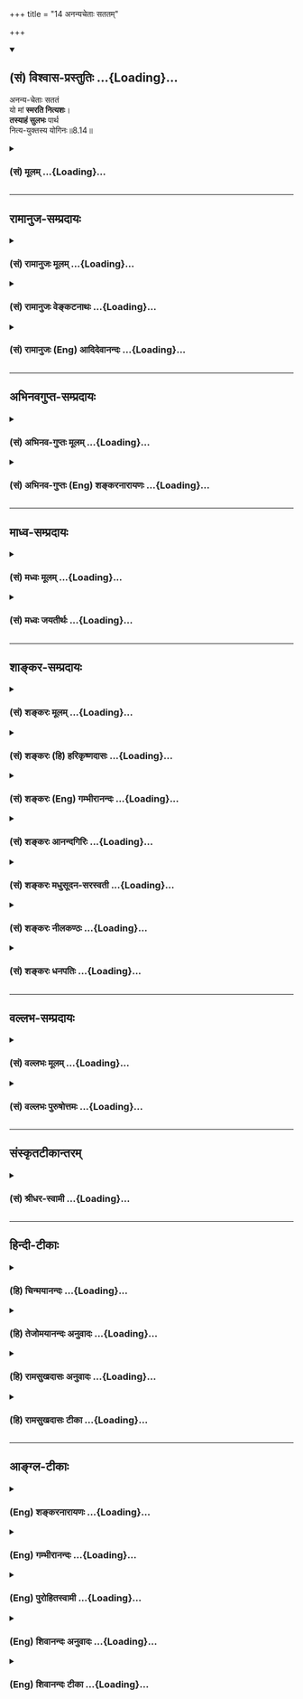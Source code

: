 +++
title = "14 अनन्यचेताः सततम्"

+++
<div class="js_include" newlevelforh1="2" title="(सं) विश्वास-प्रस्तुतिः" unfilled url="/mahAbhAratam/vyAsaH/shlokashaH/06-bhIShma-parva/03-bhagavad-gItA-parva/saMskRtam/vishvAsa-prastutiH/08_axara-para-brahma-yo/14_ananyachetAH_sata.md">
<details open><summary><h2>(सं) विश्वास-प्रस्तुतिः ...{Loading}...</h2></summary>

अनन्य-चेताः सततं  
यो मां **स्मरति नित्यशः**।  
**तस्याहं सुलभः** पार्थ  
नित्य-युक्तस्य योगिनः॥8.14॥
</details>
</div>
<div class="js_include collapsed" newlevelforh1="3" title="(सं) मूलम्" unfilled url="/mahAbhAratam/vyAsaH/shlokashaH/06-bhIShma-parva/03-bhagavad-gItA-parva/saMskRtam/mUlam/08_axara-para-brahma-yo/14_ananyachetAH_sata.md">
<details><summary><h3>(सं) मूलम् ...{Loading}...</h3></summary>

अनन्यचेताः सततं यो मां स्मरति नित्यशः।  
तस्याहं सुलभः पार्थ नित्ययुक्तस्य योगिनः।।8.14।।
</details>
</div>


_________________
## रामानुज-सम्प्रदायः
<div class="js_include collapsed" newlevelforh1="3" title="(सं) रामानुजः मूलम्" unfilled url="/mahAbhAratam/vyAsaH/shlokashaH/06-bhIShma-parva/03-bhagavad-gItA-parva/saMskRtam/rAmAnujaH/mUlam/08_axara-para-brahma-yo/14_ananyachetAH_sata.md">
<details><summary><h3>(सं) रामानुजः मूलम् ...{Loading}...</h3></summary>

।।8.14।।**नित्यशो माम्** उद्योगप्रभृति **सततं** सर्वकालम् **अनन्यचेताः
यः स्मरति** अत्यर्थं मत्प्रियत्वेन मत्स्मृत्या विना आत्मधारणम् अलभमानो
निरतिशयप्रियां स्मृतिं यः करोति **तस्य नित्ययुक्तस्य** नित्ययोगं
काङ्क्षमाणस्य योगिनः **अहं सुलभः** अहम् एव प्राप्यः न मद्भाव
ऐश्वर्यादिकः।  
  
सुप्रापश्च तद्वियोगम् असहमानः अहम् एव तं वृणे
मत्प्राप्त्यनुगुणोपासनविपाकं तद्विरोधिनिरसनम् अत्यर्थं मत्प्रियत्वादिकं
च अहम् एव ददामि इत्यर्थः। यमेवैष वृणुते तेन लभ्यः (मु॰ 3।2।3) इति हि
श्रूयते वक्ष्यते च। तेषां सततयुक्तानां भजतां प्रीतिपूर्वकम्। ददामि
बुद्धियोगं तं येन मामुपयान्ति ते।। तेषामेवानुकम्पार्थमहमज्ञानजं तमः।
नाशयाम्यात्मभावस्थो ज्ञानदीपेन भास्वता।। (गीता 10।1011) इति। अतः परम्
अध्यायशेषेण ज्ञानिनः कैवल्यार्थिनश्च अपुनरावृत्तिम् ऐश्वर्यार्थिनः
पुनरावृत्तिं च आह --

</details>
</div>
<div class="js_include collapsed" newlevelforh1="3" title="(सं) रामानुजः वेङ्कटनाथः" unfilled url="/mahAbhAratam/vyAsaH/shlokashaH/06-bhIShma-parva/03-bhagavad-gItA-parva/saMskRtam/rAmAnujaH/venkaTanAthaH/08_axara-para-brahma-yo/14_ananyachetAH_sata.md">
<details><summary><h3>(सं) रामानुजः वेङ्कटनाथः ...{Loading}...</h3></summary>

  
  
।।8.14।। सङ्गत्यर्थमनुवदति -- एवमिति।
अध्यायारम्भगतप्रश्नोत्तरयोस्तत्प्रसञ्जके पूर्वाध्यायान्ते चायं क्रमो न
विवक्षितः अधियज्ञान्तिमप्रत्यययोः साधारण्येन प्रतिपादने तात्पर्यात्। इह
तु प्रतिनियतार्थोपदेशरूपत्वादुत्तरोत्तरं
उत्कृष्टताप्रदर्शनायैश्वर्याक्षरयाथात्म्यं भगवच्चरणार्थिनः
क्रमेणोक्तमिति भावः। अत्र चएवम् इति निर्देशात्स्वप्राष्यानुगुणं इति
निर्देशाच्च प्रकरणस्याधिकारित्रयविषयत्वव्यवस्थापकहेतवः प्रदर्शिताः।
तथाहि -- एवमत्र कश्चिच्छङ्क्येत -- ननुते ब्रह्म तद्विदुः \[7।29\]किं
तद्ब्रह्म \[8।1\]अक्षरं ब्रह्म परमम् \[8।3\] इति ब्रह्मशब्दस्य
साक्षाद्ब्रह्मविषयत्वे को बाधः तस्यैव च सर्वात्मत्वादध्यात्मशब्देनापि
तद्गतं सर्वं ग्रहीतुमुचितम्भूतभावोद्भवकरो विसर्गः \[8।3\] इत्यपि
जगत्सृष्टिग्रहणं युक्तं देवतोद्देशेन द्रव्यत्यागो वा स चात्र
निवृत्तिलक्षणो यज्ञःअधिभूतं क्षरो भावः \[8।4\] इति च अधिभवतीति
व्युत्पत्तेः प्राणिजातम्। पुरुषश्च अधिदैवतमिति परब्रह्मावस्थाविशेषः
समष्टिपुरुषादिर्वा अधियज्ञः सर्वयज्ञाभिमानिनी विष्ण्वाख्या देवतायज्ञो वै
विष्णुः \[श.ब्रा.1।3।1\] इति श्रुतेःअन्तकाले च \[8।5\] इत्यादि
श्लोकत्रयमपि मुमुक्षोरेवान्तिमप्रत्ययमधिकृत्योक्तम्
प्रश्नप्रतिवचनश्लोकानां पूर्वाध्याये
प्रस्तुताधिकारित्रयज्ञातव्योपादेयपरत्वेऽप्युपरितनाःश्लोकाः प्रधानतया
सुदुर्लभत्वेन निर्दिष्टज्ञानिपरा युक्ताः अन्यथामामेव स्मरन्
\[8।5\]मामेवैष्यसि \[8।7\] इत्यादेर्बाधात् अत एवप्रयाणकाले च कथम्
\[8।2\]अन्तकाले च माम् \[8।5\] इति श्लोकयोरधिकारित्रयपरत्वेऽपि
तद्विवरणेऽत्र तदैकार्थ्यं ग्राह्यमित्यपि निरस्तम्। तत्रापि
चाधिकारित्रयपरत्वं न प्रतीयते नचैश्वर्यार्थिनः
परमपुरुषविषयान्तिमप्रत्ययसापेक्षतायां प्रमाणं पश्यामः एवमुत्तरेष्वपि
श्लोकेष्वेक एवाधिकारी तद्वेद्यं चैकमेव पुनः पुनरनूद्य विशेषतो
विशदीक्रियते नच पुनरुक्तिदोषः अभ्यासस्य
ज्ञानिप्राधान्यलिङ्गत्वात्संसिद्धिं परमां गताः \[8।15\]स याति परमां गतिं
\[8।13\]तमाहुः परमां गतिम् \[8।21\] इत्यमीषामैकार्थ्यं च प्रतीतं
त्वपरित्याज्यम् न च परमगन्तव्यातिरिक्ता परमसंसिद्धिः। तमाहुः परमां गतिम्
\[8।21\] इति परोक्षनिर्देशश्चपुरुषः स परः पार्थ \[8।22\]
इतिवत्स्यात्परमं पुरुषं दिव्यं \[8।8\]स तं परं पुरुषमुपैति दिव्यं
\[8।10\]पुरुषः स परः पार्थ भक्त्या लभ्यस्त्वनन्यया \[8।22\] इत्यमीषां
भिन्नार्थत्वकल्पनं चायुक्तम् परैरपि च सर्वैः प्रायश एवमैककण्ठ्येन
व्याख्यातम् -- इति। अत्रैवं परिहारक्रमः -- अधियज्ञोऽहमेव इतिवत्अहमेव
ब्रह्म इत्यनुक्तेरध्यात्मादिवदत्र ब्रह्मशब्दार्थस्याप्यर्थान्तरत्वं
तावत्प्रतीतम् नच ब्रह्मशब्दादक्षरशब्दस्य परमात्मनि रूढ्यतिशयः येन
ततस्तद्व्याख्यानं स्यात्। एवं सततयुक्ता ये भक्तास्त्वां पर्युपासते। ये
चाप्यक्षरमव्यक्तम् \[12।1\] इत्यादिषु च
परमात्मनोऽन्यदेवोपास्यत्वमक्षरशब्देन प्रतीयतेद्वे रूपे ब्रह्मणस्तस्य
मूर्तं चामूर्तमेव च। क्षराक्षरस्वरूपे ते सर्वभूतेषु च स्थिते।। अक्षरं
तत्परं ब्रह्म क्षरं सर्वमिदं जगत् \[वि.पु.1।22।5556\] इत्यादिषु
चाक्षरपरब्रह्मशब्दौ परिशुद्धात्मविषयौ शारीरकभाष्ये समर्थितौ अतोऽत्रकिं
तद्ब्रह्म \[8।1\] इत्युक्तेऽहमेव
ब्रह्मेत्यव्याख्यानात्स्वेतरविषयब्रह्मशब्दः
परमशब्दविशेषिताक्षरशब्दानुगुण्याच्च
प्रकृतेरीश्वराच्चान्यस्मिन्परिशुद्धात्मन्युपचाराद्वर्तते
पश्चाच्चायमेवअव्यक्तोऽक्षर इत्युक्तः \[8।21\] इति वक्ष्यते न चासौ श्लोकः
परमात्मपर इति शङ्कनीयम्ये चाप्यक्षरमव्यक्तं \[12।1\]ये
त्वक्षरमनिर्देश्यं \[12।3\]क्षरश्चाक्षर एव च \[15।16\]
इत्यादिष्विवात्रापि अक्षरशब्दस्य भगवद्व्यतिरिक्तविषयत्वप्रतीतेः
संसिद्धिशब्दश्च परमगतिशब्दनिर्दिष्टप्राप्यविलक्षणां समीचीनां सिद्धिं
स्वरसत उपसर्गशक्त्या व्यनक्ति अतएव स्वभावादिशब्दा
अधिकारित्रयज्ञातव्योपादेयवस्तुविशेषपरा उक्ताः। एवं स्ववाक्य पर्यालोचनया
पूर्वाध्यायप्रकृतपरामर्शेन च प्रश्नप्रतिवचनवाक्यानामधिकारित्रयविषयत्वे
सिद्धे तदनन्तराणामपि ग्रन्थानां यथासम्भवं सर्वविषयत्वं युक्तम्।
प्रक्रान्ते चाधिकारित्रये यद्वृत्तत्रयेणानूद्यमाने
कैवल्यभगवत्प्राप्तिकामयोरनन्तरं स्पष्टमभिधानात्अभ्यास\[8।8\] इत्यादिकं
परिशेषादैश्वर्यार्थिविषयम् यच्चैश्वर्यार्थिनां
परमपुरुषविषयान्तिमप्रत्ययसापेक्षतायां प्रमाणं नास्तीति तदपि न
श्रीमद्भागवते पुराणे ध्रुवचरिते तद्दृष्टेः -- भक्तिं हरौ भगवति प्रवहन्
इत्यादिना। अतो यथोक्त एवार्थः। यद्यपि ब्रह्मपुरुषपरगत्यादिशब्दैरिह
सर्वत्र परमात्मभजनतत्प्राप्त्यादिरेव प्रतीयते तथापि
तावतैवाधिकारिविषयत्वं वक्तुं न युज्यते पूर्वत्र प्रयाणकाले भ्रूमध्ये
प्राणावेशस्य तत्रैव परमात्मध्यानस्य च विहितत्वात् अनन्तरं च हृदि
ध्यानस्य मूर्ध्नि प्राणावेशस्य च तत्काल एव विधानात् तदिदं द्वयं
परस्परविरुद्धं किं कालभेदाद्व्यवस्थाप्येताधिकारिभेदाद्वा तत्र न
तावत्कालभेदः श्रुतः प्रत्युत कालैक्यमेव श्रूयते अतः
परिशेषात्सिद्धोऽधिकारिभेदः। किञ्च शतं चैका च \[छां.उ.8।6।6\]
इत्यादिभिर्मूर्धन्यनाड्या निष्क्रमणं मोक्षहेतुः अन्याभिर्निष्क्रमणं
फलान्तरहेतुरित्यवगते प्रयाणकाले भ्रूमध्ये मूर्ध्नि च
प्राणावेशस्योत्क्रमणशेषतया तत्तद्देशगतनाड्योत्क्रमणे प्रतीते
सिद्धस्तदधिकारिभेदः। पूर्वत्र चाध्यायेचतुर्विधा भजन्ते माम् \[7।16\]
इत्यादावयमधिकारिभेदः प्रस्तुतः तदन्ते चजरामरणमोक्षाय
\[7।29\]साधिभूताधिदैवं माम् \[7।30\] इति
श्लोकयोर्यच्छब्दावृत्त्याधिकारिभेदप्रतीतिर्भाष्ये प्रतिपादिता सा
चात्रापि स्फुटाअणोरणीयांसमनुस्मरेद्यः \[8।9\]यः प्रयाति त्यजन् देहं
\[8।13\]यो मां स्मरति नित्यशः इति। एतदखिलमभिप्रेत्योक्तंएवमैश्वर्यार्थिन
इत्यादि।  
  
उक्तश्चास्याधिकारीअनन्यचेताः इत्युच्यत इति परोक्तं निराकुर्वन्अनन्यचेताः
इति श्लोकस्यार्थमाह -- अथेति। नित्यशः
इत्यनेनात्मानुभवादिफलान्तरव्यवधाननैरपेक्ष्यं विवक्षितमित्याह --
उद्योगप्रभृतीति। अन्यथासततम् इत्यनेन पुनरुक्तिः सङ्कोचक्लेशो वा
स्यादित्यभिप्रायेणाह -- सततं सर्वकालमिति। अनन्यचेतश्शब्देनाभिप्रेतं
स्मृतेर्भक्तिरूपापन्नत्वं दर्शयति -- अत्यर्थेति। अनन्यचेतस्त्वादेव च
स्मरणस्याच्छिद्रत्वम्। उत्कण्ठनेऽपि च स्मरतिः प्रयुज्यते -- भ्रातरौ
स्मरतां वीरौ \[वा.रा.2।13\] इत्यादिषु। नित्ययुक्तस्य योगिनः
इत्युक्तानुवादः फलस्याव्यवहितत्वद्योतनाय। अत्र अहंशब्देनेश्वरस्य
प्रत्यगर्थोऽभिप्रेतः। तेन तद्विशेषणभूताक्षरादिफलप्राप्तिव्यवच्छेदो
विवक्षित इत्यभिप्रायेणाह -- अहमेवेति। तदेव विवृणोति -- न मद्भाव इति।
भगवत्प्राप्तेः फलान्तरेभ्योऽतिशयितफलत्वात्तत्प्राप्तौ
प्रयासातिरेकसम्भावनाव्यवच्छेदाय सुलभपदमित्यभिप्रायेणाह -- सुप्रापश्चेति।
अकृच्छ्रेण प्राप्य इत्यर्थः। ईषद्दुस्सुषु कृच्छ्राकृच्छ्रार्थेषु खल्
\[अष्टा.3।3।126\] इत्यनुशिष्यते। आश्रितवत्सलस्येश्वरस्य सौलभ्यं
रागप्राप्तमित्याह -- तद्वियोगमिति। उक्तस्यातिवादमात्रत्वशङ्काव्युदासाय
श्रुतिमूलतामाह -- यमेवेति। अत्र वरणशब्देन किमुच्यते न
तावच्छेषत्वशरीरत्वाद्याकारेण स्वीकारः तस्य नित्यसिद्धत्वात् न च
तद्विपरीतः विरुद्धत्वादेव नच प्राप्तिप्रदानंतेन लभ्यः इत्यनेन
पौनरुक्त्यप्रसङ्गात् नचान्योऽत्र प्रकारः असम्भवादित्यत्राह --
मत्प्राप्त्यनुगुणेति। विपाकोऽत्र
ध्रुवानुस्मृतिरूपत्वदर्शनसमानाधिकारत्वादिरूपः। तद्विरोधिनो
दुष्कृतरजस्तमोरागद्वेषमोहादयः। अत्यर्थमत्प्रियत्वं निरतिशयभक्तित्वम्।
आदिशब्देन परमपदपर्यन्तासत्तिपर्यन्तं यन्मध्येऽपेक्षितं तत्सर्वं
विवक्षितम्। अहमेवेति परमकारुणिकस्य ममैवायं भर इत्यभिप्रायः। तस्याहं सुलभः
इत्यादेरुक्तार्थपरत्वस्थिरीकरणायास्यैवार्थस्य वक्ष्यमाणं
विस्तरगुदाहृतश्रुत्युपबृंहणरूपं दर्शयति -- वक्ष्यते चेति। ,

</details>
</div>
<div class="js_include collapsed" newlevelforh1="3" title="(सं) रामानुजः (Eng) आदिदेवानन्दः" unfilled url="/mahAbhAratam/vyAsaH/shlokashaH/06-bhIShma-parva/03-bhagavad-gItA-parva/saMskRtam/rAmAnujaH/english/AdidevAnandaH/08_axara-para-brahma-yo/14_ananyachetAH_sata.md">
<details><summary><h3>(सं) रामानुजः (Eng) आदिदेवानन्दः ...{Loading}...</h3></summary>

8.14 I am easy to access to that Yogin who is 'ever integrated with Me,'
i.e., who wants constant contact with Me, who recollects Me; and whose mind is not in 'anything else without break' (Nityasah), i.e., at the time of meditation and also during all other times (Satatam). As I am exceedingly dear to him, he is unable to sustain himself without remembering Me and cherishing My memory which is incomparably dear to him. I am the only object he wants to attain and not any mode of My being like sovereignty, etc. I Myself grant him the capacity to attain full maturity in devotional practice necessary for attaining Me -
namely, the annulment of all obstacles and the establishment of the state of mind that renders Me exceedingly dear to oneself. The Sruti also says: 'He whom this (Self) chooses, by him He can be obtained'
(Mun. U., 3.2.3 and Ka. U., 2.22). And Sri Krsna Himself will teach: "To those, ceaselessly united, who worship Me, I bestow that discernment by which they come to Me. Out of mercy for them, I, abiding in their heart,
dispel the darkness born of ignorance, by the brilliant lamp of knowledge" (10.10;11). In the remaining part of this chapter, He teaches that the Jnanis and the aspirants after Kaivalya do not deturn, and that the seekers after power and prosperity return.

</details>
</div>


_________________
## अभिनवगुप्त-सम्प्रदायः
<div class="js_include collapsed" newlevelforh1="3" title="(सं) अभिनव-गुप्तः मूलम्" unfilled url="/mahAbhAratam/vyAsaH/shlokashaH/06-bhIShma-parva/03-bhagavad-gItA-parva/saMskRtam/abhinava-guptaH/mUlam/08_axara-para-brahma-yo/14_ananyachetAH_sata.md">
<details><summary><h3>(सं) अभिनव-गुप्तः मूलम् ...{Loading}...</h3></summary>

।।8.12 -- 8.14।। सर्वद्वाराणीत्यादि योगिन इत्यन्तम्। द्वाराणि
इन्द्रियाणि। हृदि इति -- अनेन विषयसंगाभाव उच्यते न तु
विष्ठास्थानाधिष्ठानम्। आत्मनः प्राणम् आत्मसारथिम् इच्छाशक्त्यात्मनि
मूर्ध्नि सकलतत्त्वातीते धारयन् इति कायनियमः। ओमिति जपन् इति वाङ्नियमः।
मामनुस्मरन्निति चेतसोऽनन्यगामिता +++(S चेतसाऽनन्यगामिता)+++। यः प्रयादि --
दिनाद्दिनम् +++(N दिनंदिनं)+++ अपुनरावृत्तये गच्छति। तथा च देहं त्यजन् कथं मे
+++(SN omit मे)+++ पुनरिदं सकलापत्स्थानं शरीरं मा भूयात् इत्येवं यो
मामनन्यचेताः स्मरति सततमेव याति जानाति +++(S omits जानाति)+++ स मद्भावम्
मत्स्वरूपम्। न +++(N नन्वत्र)+++ मुनेः परब्रह्माद्वैतपदोपक्षेपविरोधी
उत्क्रान्तौ ( तत् क्रान्तौ K [n] विरोधीति उत्क्रान्तौ भरः) भरः।
तथाचोक्तम् -- व्यापिन्यां शिवसत्तायाम् उत्क्रान्तिर्नाम निष्फला।  
  
अव्यापिनि शिवे नाम नोत्क्रान्तिः शिवदायिनी।। इति।। यदि वा सतताभ्यासोऽपि
यैर्न कृतः तथापि कुतश्चित् स्वतन्त्रेश्वरेच्छादेर्निमित्तादन्त्ये +++(S
omits स्वतन्त्र -- )+++ एव क्षणे यदा तादृग्भावो जायते तदा
अयमुत्क्रान्तिलक्षण उपायः संस्कारान्तरप्रतिबन्धक उक्तः। अत एव,यदक्षरं
वेदविदो वदन्ति इत्यादिना अभिधास्ये इत्यन्तेन प्रतिज्ञा कृता
क्षणमात्रस्यापि भगवदनुचिन्तनस्य,+++(S चिन्तनमयस्य)+++
सकलसंस्कारविध्वंसनलक्षणाम् अद्भुतवृत्तिं प्रतिपादयितुम्।
यदाहुराचार्यवर्याः,+++(S omits यदाहु -- इति)+++ -- निमेषमपि यद्येकं क्षीणदोषे
करिष्यसि।  
  
पदं चित्ते तदा शंभो किं न संपादयिष्यसि।।  
  
(स्तवचिन्तामणिः श्लो 114) इति। अत एव प्रयाणकाले स्मरणेन विना खण्डना \[
दृष्टा \] इति येषां शङ्का तान् वीतशङ्कान् कर्तुमुक्तम्,अनन्यचेताः सततम्
इति अन्यत्र फलादौ साध्ये यस्य न चेत इत्यर्थः। तस्याहं सुलभ इति। तस्य,+++(S
omit तस्य)+++ न किंचित् प्रयाणकालौचित्यपर्येषाम् तीर्थसेवा उत्तरायणम्
आयतनसंश्रयः  
  
+++(N आवर्तनसंश्रयः)+++ सत्त्वविशुद्धिः +++(SK -- विवृद्धिः)+++ सचिन्तकत्वम् +++(N
सचित्तकत्वम्)+++ विषुवदादिपुण्यकालः दिनम् अकृत्रिमपवित्रभूपरिग्रहः
स्नेहमलविहीनदेहता शुद्धवस्त्रादिपरिग्रहः +++(SN omit परि -- )+++
इत्यादिक्लेशोभ्यर्थनीय इत्यर्थः यत्प्रागुक्तम् -- तीर्थ श्वपचगृहे वा
इत्यादि।

</details>
</div>
<div class="js_include collapsed" newlevelforh1="3" title="(सं) अभिनव-गुप्तः (Eng) शङ्करनारायणः" unfilled url="/mahAbhAratam/vyAsaH/shlokashaH/06-bhIShma-parva/03-bhagavad-gItA-parva/saMskRtam/abhinava-guptaH/english/shankaranArAyaNaH/08_axara-para-brahma-yo/14_ananyachetAH_sata.md">
<details><summary><h3>(सं) अभिनव-गुप्तः (Eng) शङ्करनारायणः ...{Loading}...</h3></summary>

8.12-14 Sarvadvarani etc., upto Yoginah. The gates : the sense organs,
like the eyes and not the place of excrement etc. Restraining the mind
in the heart : By this, only the absence of attachment towards the
objects, and not any seat, is stated. One's own Prana : the driver of
one's own Self (the vital air). So, the meaning is 'Fixing this Prana in
the head i.e., the very Self with the Power-of-Will, lying beyond all
categories. Thus the controlling of body \[has been prescribed\].
Reciting Om : This denotes the act of controlling the sense of speech.
Meditating on Me : It signifies the non-wandering of the mind over other
objects. Whosoever travels well : Whosoever travels day after day not to
return back (i.e., for final emancipation). Therefore casting away the
body i.e., longing 'How to avoid taking once again the body, a
repository of all troubles', whosoever remembers Me always with his
mind, that thinks nothingelse-he reaches Me i.e., he realises My state.
Really the Sage (Vyasa) does not favour \[the idea of\] upward flight
\[of the Soul from the body\] that may go against the pronounced
intention of \[attaining\] total identity with the Absolute Brahman that
admits no duality. Therefore it has been said : 'If the Siva-existence
(the Absolute State) is Omnipresent, then the upward flight serves no
purpose indeed. On the othe hand, if Siva (the Absolute) is not
Omnipresent then the upward flight cannot yield Siva (the Auspicious
one, the Absolute)'. Alternately \[the Gita passage may be interpreted
as :\] If some persons have not undergone the process of constant
practice, yet at the time of death there arises \[in them\] - due to
some undefinable reason, like the Free Will of the Lord and the like-a
condition, similar to the one mentioned above, then \[in the case of
those persons\] this condition itself - characterised as 'the flight
from the body' (getting oneself disassociated from the body) - is stated
\[by the Sage\] as a means obstructing all the other potential mental
impressions. That is why in the passage starting 'That unchanging one
which the Veda-knowers speek of' and ending 'I shall tell you that',
\[the Sage\] has made a solemn declaration in order to explain the
astonishing nature of the reflection on the Bhagavat - even though it
lasts only a moment - marked by the destruction of all the \[other\]
potential mental impressions. Hence the great teachers also say : 'O
Sambhu ! If You could set Your foot, atleast for the duration of a
single winking of the eye, in \[my\] blemishless mind, what else would
You not accomplish \[for me\]'. That is why, with a view to satisfy
those who raise the estion 'But the breaking \[of body of the wise\] has
been found without remembrance \[of the Lord\] at the time of
departure', here it is said 'He who \[remembers Me\] constantly with the
mind, not attached to any other thing.' The meaning of it is : 'He whose
mind is not attached to any other result to be achieved.' For him I am
easy to attain : For him there is no need to undertake the trouble of
searching for a suitable time for departure; making pilgrimage to sacred
places; \[waiting for\] the time of the summer solastice; taking shelter
in the temples; augmenting the \[Strand\] Sattva; remaining absorbed in
the thought \[of the Lord\]; \[expecting\] the auspicious moment of
einox and of the day \[time\]; selecting a locality that is naturally
pure; having body free from dirt of attachment (or unguent); wearing
clean cloth; and similar other ones. Hence it has been stated earlier
\[under VIII, 5-7 above\] 'Either in a sacred place or in the house of a
dog-cooker' etc. But it has been declared that 'He attains My State.'
Will there he rirth for him even after attaining that State ;
Considering this doubt \[the Lord\] says :

</details>
</div>


_________________
## माध्व-सम्प्रदायः
<div class="js_include collapsed" newlevelforh1="3" title="(सं) मध्वः मूलम्" unfilled url="/mahAbhAratam/vyAsaH/shlokashaH/06-bhIShma-parva/03-bhagavad-gItA-parva/saMskRtam/madhvaH/mUlam/08_axara-para-brahma-yo/14_ananyachetAH_sata.md">
<details><summary><h3>(सं) मध्वः मूलम् ...{Loading}...</h3></summary>

।।8.14।। नित्ययुक्तस्य नित्योपायवतः। योगिनः परिपूर्णयोगस्य।

</details>
</div>
<div class="js_include collapsed" newlevelforh1="3" title="(सं) मध्वः जयतीर्थः" unfilled url="/mahAbhAratam/vyAsaH/shlokashaH/06-bhIShma-parva/03-bhagavad-gItA-parva/saMskRtam/madhvaH/jayatIrthaH/08_axara-para-brahma-yo/14_ananyachetAH_sata.md">
<details><summary><h3>(सं) मध्वः जयतीर्थः ...{Loading}...</h3></summary>

।।8.14।। नित्ययुक्तस्य योगिन इत्येतयोरेकार्थतानिरासार्थमाह --
**नित्ये**ति। नित्योपायवत्त्वेन सम्पूर्णयोगस्येत्यर्थः।

</details>
</div>


_________________
## शाङ्कर-सम्प्रदायः
<div class="js_include collapsed" newlevelforh1="3" title="(सं) शङ्करः मूलम्" unfilled url="/mahAbhAratam/vyAsaH/shlokashaH/06-bhIShma-parva/03-bhagavad-gItA-parva/saMskRtam/shankaraH/mUlam/08_axara-para-brahma-yo/14_ananyachetAH_sata.md">
<details><summary><h3>(सं) शङ्करः मूलम् ...{Loading}...</h3></summary>

।।8.14।। --,**अनन्यचेताः** न अन्यविषये चेतः यस्य सोऽयम् अनन्यचेताः योगी
**सततं** सर्वदा **यः मां** परमेश्वरं **स्मरति नित्यशः।** सततम् इति
नैरन्तर्यम् उच्यते नित्यशः इति दीर्घकालत्वम् उच्यते। न षण्मासं संवत्सरं
वा किं तर्हि यावज्जीवं नैरन्तर्येण यः मां स्मरतीत्यर्थः। **तस्य** योगिनः
**अहं सुलभः** सुखेन लभ्यः हे **पार्थ नित्ययुक्तस्य** सदा समाहितचित्तस्य
**योगिनः।** यतः एवम् अतः अनन्यचेताः सन् मयि सदा समाहितः भवेत्।। तव
सौलभ्येन किं स्यात् इत्युच्यते श्रृणु तत् मम सौलभ्येन यत् भवति --,

</details>
</div>
<div class="js_include collapsed" newlevelforh1="3" title="(सं) शङ्करः (हि) हरिकृष्णदासः" unfilled url="/mahAbhAratam/vyAsaH/shlokashaH/06-bhIShma-parva/03-bhagavad-gItA-parva/saMskRtam/shankaraH/hindI/harikRShNadAsaH/08_axara-para-brahma-yo/14_ananyachetAH_sata.md">
<details><summary><h3>(सं) शङ्करः (हि) हरिकृष्णदासः ...{Loading}...</h3></summary>

।।8.14।। तथा --, अनन्यचित्तवाला अर्थात् जिसका चित्त अन्य किसी भी विषयका
चिन्तन नहीं करता ऐसा जो योगी सर्वदा निरन्तर प्रतिदिन मुझ परमेश्वरका
स्मरण किया करता है। यहाँ सततम् इस शब्दसे निरन्तरताका कथन है और नित्यशः
इस शब्दसे दीर्घकालका कथन है अतः यह समझना चाहिये कि छः महीने या एक वर्ष
ही नहीं किंतु जीवनपर्यन्त जो निरन्तर मेरा स्मरण करता है। हे पार्थ उस
नित्यसमाधिस्थ योगीके लिये मैं सुलभ हूँ। अर्थात् उसको मैं अनायास प्राप्त
हो जाता हूँ। जब कि यह बात है इसलिये ( मनुष्यको ) अनन्य चित्तवाला होकर
सदा ही मुझमें समाहितचित्त रहना चाहिये।

</details>
</div>
<div class="js_include collapsed" newlevelforh1="3" title="(सं) शङ्करः (Eng) गम्भीरानन्दः" unfilled url="/mahAbhAratam/vyAsaH/shlokashaH/06-bhIShma-parva/03-bhagavad-gItA-parva/saMskRtam/shankaraH/english/gambhIrAnandaH/08_axara-para-brahma-yo/14_ananyachetAH_sata.md">
<details><summary><h3>(सं) शङ्करः (Eng) गम्भीरानन्दः ...{Loading}...</h3></summary>

8.14 Partha, O son of Prtha, tasya yoginah, to that yogi;
nitya-yuktasya, of constant concentration, who is ever absorbed (in
God); and ananya-cetah, of single-minded attention, a yogi whose mind is
not drawn to any other object; yah, who; smarati, remembers; mam, Me,
the supreme God; satatam, uninteruptedly; and nityasah, for long-. By
satatam, uninterrupteldy, is meant 'without any break'. By niryasah, is
meant along duration. Not six months, nor even a year! What then; The
meaning is: He who remembers Me for his whole life, continuously. To
that yogi aham, I; am sulabhah, easy of attainment. Since this is so,
therefore one should remain ever absorbed in Me, with mind given to
nothing else. 'What follows from Your being easy of attainment;' This is
being answered: 'Hear what follows from My being easy of attainment.'

</details>
</div>
<div class="js_include collapsed" newlevelforh1="3" title="(सं) शङ्करः आनन्दगिरिः" unfilled url="/mahAbhAratam/vyAsaH/shlokashaH/06-bhIShma-parva/03-bhagavad-gItA-parva/saMskRtam/shankaraH/AnandagiriH/08_axara-para-brahma-yo/14_ananyachetAH_sata.md">
<details><summary><h3>(सं) शङ्करः आनन्दगिरिः ...{Loading}...</h3></summary>

।।8.14।। ननु वायुनिरोधविधुराणामुदीरितया रीत्या
स्वेच्छाप्रयुक्तोत्क्रमणासंभवाद्दुर्लभा परमा गतिरापतेदिति तत्राह --
**किञ्चेति।** इतश्च भगवदनुस्मरणे प्रयतितव्यमित्यर्थः। सततं नित्यश इति
विशेषणयोरपुनरुक्तत्वमाह -- **सततमित्यादिना।** उक्तमेवापौनरुक्त्यं
व्यक्तीकरोति -- **नेत्यादिना।** जितासुरिच्छया देहं त्यजति तदितरस्तु
कर्मक्षयेणैवेति विशेषं विवक्षयन्नाह -- **यत इति।** अनन्यचेतसं
समाहितचेतसं प्रतीश्वरस्य सौलभ्यमेवमित्युच्यते।

</details>
</div>
<div class="js_include collapsed" newlevelforh1="3" title="(सं) शङ्करः मधुसूदन-सरस्वती" unfilled url="/mahAbhAratam/vyAsaH/shlokashaH/06-bhIShma-parva/03-bhagavad-gItA-parva/saMskRtam/shankaraH/madhusUdana-sarasvatI/08_axara-para-brahma-yo/14_ananyachetAH_sata.md">
<details><summary><h3>(सं) शङ्करः मधुसूदन-सरस्वती ...{Loading}...</h3></summary>

।।8.14।। य एवं वायुनिरोधवैधुर्येण भ्रुवोर्मध्ये प्राणमावेश्य मूर्धन्यया
नाड्या देहं त्यक्तुं स्वेच्छया न शक्नोति किंतु कर्मक्षयेणैव परवशो देहं
त्यजति तस्य किं स्यादिति तदाह -- न विद्यते मदन्यविषये चेतो यस्य
सोऽनन्यचेताः सततं निरन्तरं नित्यशो,यावज्जीवं यो मां स्मरति तस्य स्ववशतया
परवशतया वा देहं त्यजतोऽपि नित्ययुक्तस्य सततसमाहितचित्तस्य योगिनः सुलभः
सुखेन लभ्योऽहं परमेश्वरः इतरेषामतिदुर्लभोऽपि हे पार्थ तवाहमतिसुलभो मा
भैषीरित्यभिप्रायः। अत्र तस्येति षष्ठी शेषे संबन्धसामान्ये कर्तरिन लोका
-- इत्यादिना निषेधात्। अत्र चानन्यचेतस्त्वेन सत्कारोऽत्यादरः सततमिति
नैरन्तर्यं नित्यश इति दीर्घकालत्वं स्मरणस्योक्तम्। तेनस तु
दीर्घकालनैरन्तर्यसत्कारासेवितो दृढभूमिः इति पातञ्जलं मतमनुसृतं भवति।
तत्र स इत्यभ्यास उक्तोऽपि स्मरणपर्यवसायी। तेन यावज्जीवं प्रतिक्षणं
विक्षेपान्तरशून्यतया भगवदनुचिन्तनमेव परमगतिहेतुर्मूर्धन्यया नाड्या तु
स्वेच्छया प्राणोत्क्रमणं भवतु न वेति नातीवाग्रहः।

</details>
</div>
<div class="js_include collapsed" newlevelforh1="3" title="(सं) शङ्करः नीलकण्ठः" unfilled url="/mahAbhAratam/vyAsaH/shlokashaH/06-bhIShma-parva/03-bhagavad-gItA-parva/saMskRtam/shankaraH/nIlakaNThaH/08_axara-para-brahma-yo/14_ananyachetAH_sata.md">
<details><summary><h3>(सं) शङ्करः नीलकण्ठः ...{Loading}...</h3></summary>

।।8.14।। इयं मतिरतीव दुर्लभेति मामंस्था इत्याह -- **अनन्येति।** नास्ति
अन्यत्र चेतो यस्यासौ अनन्यचेता इत्यनेन स्मरणे आदर उच्यते। सततमिति
नैरन्तर्यम्। यो मां स्मरति नित्यश इति दीर्घकालत्वम्। यावज्जीवं
स्मरतीत्यर्थः। तस्याहं सुलभः पार्थ नित्ययुक्तस्य नित्ये योगिनामावश्यके
युक्ताहारविहारादौ यमनियमादौ च युक्तस्यावहितस्य योगिनः। योगमनुतिष्ठतः।

</details>
</div>
<div class="js_include collapsed" newlevelforh1="3" title="(सं) शङ्करः धनपतिः" unfilled url="/mahAbhAratam/vyAsaH/shlokashaH/06-bhIShma-parva/03-bhagavad-gItA-parva/saMskRtam/shankaraH/dhanapatiH/08_axara-para-brahma-yo/14_ananyachetAH_sata.md">
<details><summary><h3>(सं) शङ्करः धनपतिः ...{Loading}...</h3></summary>

।।8.14।। किंचान्तकाले मत्स्मरणं मत्प्राप्तिकरं न सर्वस्य सुलभं किंतु योगी
मां वासुदेवमनन्यचेता नान्यस्मिन्विषये चेतो,यस्य सः। अनेनात्यादार उक्तः
सततं सर्वदेति नैरन्तर्यमक्तं नित्यश इति दीर्घकालत्वम्। तथाचात्यादरेण
यावज्जीवं नतु षण्मासं वत्सरं वा नैरन्तर्येण यो मां परमेश्वरं स्मरति तस्य
योगिनो नित्ययुक्तस्य सदा समाहितचित्तस्याहं सुलभः सुखेनानायासेन
लभ्योऽन्तकालेऽनायासलब्धमत्स्मरणेनेति। यत एवमतोऽनन्येचेताः सन्मयि समाहितो
भवेदित्याशयः। पार्थेति संबोधयन् तव तूकतासाधनसौलभ्येन मत्प्राप्तिः सलभेति
सूचयति।

</details>
</div>


_________________
## वल्लभ-सम्प्रदायः
<div class="js_include collapsed" newlevelforh1="3" title="(सं) वल्लभः मूलम्" unfilled url="/mahAbhAratam/vyAsaH/shlokashaH/06-bhIShma-parva/03-bhagavad-gItA-parva/saMskRtam/vallabhaH/mUlam/08_axara-para-brahma-yo/14_ananyachetAH_sata.md">
<details><summary><h3>(सं) वल्लभः मूलम् ...{Loading}...</h3></summary>

।।8.14।। एवं परमात्मचिन्तकानां त्रिधा प्राप्तिमुक्त्वा स्वचिन्तकस्य
भक्तस्य स्वप्राप्तिमाह -- अनन्येति। नान्यस्मिन्पुत्रदारादिके (किन्तु
अक्षरादिके स्वरूपे) चेतो यस्य तथा मां भगवन्तं लीलापुरुषोत्तमं नित्यशः
स्मरति सततं तस्य नित्ययुक्तस्य मदनुरक्तस्य योगिनो मत्सम्बन्धतो वाऽहं
निरुपममहिमा वासुदेवः पुरुषोत्तमो भगवान्सुलभोऽस्मि।

</details>
</div>
<div class="js_include collapsed" newlevelforh1="3" title="(सं) वल्लभः पुरुषोत्तमः" unfilled url="/mahAbhAratam/vyAsaH/shlokashaH/06-bhIShma-parva/03-bhagavad-gItA-parva/saMskRtam/vallabhaH/puruShottamaH/08_axara-para-brahma-yo/14_ananyachetAH_sata.md">
<details><summary><h3>(सं) वल्लभः पुरुषोत्तमः ...{Loading}...</h3></summary>

  
  
।।8.14।। एवं योगयुक्तानां स्वांशाक्षरात्मकगतिस्वरूपमुक्त्वा भक्तियुक्तस्य
स्वप्राप्तिमाह -- अनन्य इति। सततं निरन्तरमव्यवच्छिन्नतया न
अन्यस्मिल्ँ लौकिकालौकिकविषये चेतो यस्य तादृशो यो मां नित्यशः
प्रत्यहं,स्मरति तस्य नित्ययुक्तस्य मम नित्यं सम्मतस्य योगिनः सकाशादहं
सुलभः सुखेन लभ्यः प्राप्यः। पार्थेति सम्बोधनेन यथा त्वन्मातृस्मरणबलेन तव
सुलभो जातस्तथेति व्यञ्जितम्।  
  

</details>
</div>


_________________
## संस्कृतटीकान्तरम्
<div class="js_include collapsed" newlevelforh1="3" title="(सं) श्रीधर-स्वामी" unfilled url="/mahAbhAratam/vyAsaH/shlokashaH/06-bhIShma-parva/03-bhagavad-gItA-parva/saMskRtam/shrIdhara-svAmI/08_axara-para-brahma-yo/14_ananyachetAH_sata.md">
<details><summary><h3>(सं) श्रीधर-स्वामी ...{Loading}...</h3></summary>

।।8.14।। एवं चान्तकाले धारणया मत्प्राप्तिर्नित्याभ्यासवशत एव भवति
नान्यस्येति पूर्वोक्तमेवानुस्मारयति **-- अनन्येति।**
नास्त्यन्यस्मिंश्चेतो यस्य तथाभूतः सन् यो मां सततं निरन्तरं नित्यशः
प्रतिदिनं स्मरति तस्य नित्ययुक्तस्य समाहितस्याहं सुखेन लभ्योऽस्मि
नान्यस्य।

</details>
</div>


_________________
## हिन्दी-टीकाः
<div class="js_include collapsed" newlevelforh1="3" title="(हि) चिन्मयानन्दः" unfilled url="/mahAbhAratam/vyAsaH/shlokashaH/06-bhIShma-parva/03-bhagavad-gItA-parva/hindI/chinmayAnandaH/08_axara-para-brahma-yo/14_ananyachetAH_sata.md">
<details><summary><h3>(हि) चिन्मयानन्दः ...{Loading}...</h3></summary>

।।8.14।। उस नित्ययुक्त योगी के लिए आत्मप्राप्ति सहज साध्य होती है जो मुझ
चैतन्यस्वरूप आत्मा का अनन्यभाव से नित्यप्रतिदिन स्मरण करता है। पूर्व
श्लोकों में कथित सिद्धान्त को ही यहाँ संक्षेप में किन्तु स्पष्ट एवं
प्रभावशाली भाषा में कहा गया है। प्रार्थना कोई कीटनाशक दवाई नहीं कि जिसका
यदकदा छिड़काव करना ही पर्याप्त है उसी प्रकार पूजागृह को स्नानगृह के समान
नहीं समझना चाहिये जिसमें हम अशुद्ध प्रवेश करते हैं और फिर स्वच्छ होकर
बाहर आते हैं यहाँ श्रीकष्ण अत्यन्त सावधानी से विशेष बल देकर आग्रह करते
हैं कि यह आत्मानुसंधान या ईश्वर स्मरण नित्य निरन्तर और अखण्ड होना
चाहिये। उपर्युक्त गुणों से सम्पन्न योगी को हे अर्जुन मैं सुलभ हूँ। भगवान्
का यह कथन विशेष महत्व एवं अभिप्राय रखता है क्योंकि इन गुणों के अभाव में
ध्यान में सफलता की आशा नहीं की जा सकती। आत्मप्राप्ति के लिए प्रयत्न क्यों
किया जाय इस पर कहते हैं --

</details>
</div>
<div class="js_include collapsed" newlevelforh1="3" title="(हि) तेजोमयानन्दः अनुवादः" unfilled url="/mahAbhAratam/vyAsaH/shlokashaH/06-bhIShma-parva/03-bhagavad-gItA-parva/hindI/tejomayAnandaH/anuvAdaH/08_axara-para-brahma-yo/14_ananyachetAH_sata.md">
<details><summary><h3>(हि) तेजोमयानन्दः अनुवादः ...{Loading}...</h3></summary>

।।8.14।। हे पार्थ ! जो अनन्यचित्त वाला पुरुष मेरा स्मरण करता है, उस
नित्ययुक्त योगी के लिए मैं सुलभ हूँ अर्थात् सहज ही प्राप्त हो जाता हूँ।।

</details>
</div>
<div class="js_include collapsed" newlevelforh1="3" title="(हि) रामसुखदासः अनुवादः" unfilled url="/mahAbhAratam/vyAsaH/shlokashaH/06-bhIShma-parva/03-bhagavad-gItA-parva/hindI/rAmasukhadAsaH/anuvAdaH/08_axara-para-brahma-yo/14_ananyachetAH_sata.md">
<details><summary><h3>(हि) रामसुखदासः अनुवादः ...{Loading}...</h3></summary>

।।8.14।। हे पृथानन्दन ! अनन्यचित्तवाला जो मनुष्य मेरा नित्य-निरन्तर स्मरण
करता है, उस नित्ययुक्त योगीके लिये मैं सुलभ हूँ अर्थात् उसको सुलभतासे
प्राप्त हो जाता हूँ।

</details>
</div>
<div class="js_include collapsed" newlevelforh1="3" title="(हि) रामसुखदासः टीका" unfilled url="/mahAbhAratam/vyAsaH/shlokashaH/06-bhIShma-parva/03-bhagavad-gItA-parva/hindI/rAmasukhadAsaH/TIkA/08_axara-para-brahma-yo/14_ananyachetAH_sata.md">
<details><summary><h3>(हि) रामसुखदासः टीका ...{Loading}...</h3></summary>

।।8.14।।***व्याख्या--***\[सातवें अध्यायके तीसवें श्लोकमें जो सगुण-साकार
परमात्माका वर्णन हुआ था, उसीको यहाँ चौदहवें, पंद्रहवें और सोलहवें
श्लोकमें विस्तारसे कहा गया है। \]

</details>
</div>


_________________
## आङ्ग्ल-टीकाः
<div class="js_include collapsed" newlevelforh1="3" title="(Eng) शङ्करनारायणः" unfilled url="/mahAbhAratam/vyAsaH/shlokashaH/06-bhIShma-parva/03-bhagavad-gItA-parva/english/shankaranArAyaNaH/08_axara-para-brahma-yo/14_ananyachetAH_sata.md">
<details><summary><h3>(Eng) शङ्करनारायणः ...{Loading}...</h3></summary>

8.14. And whosoever constantly bears Me in mind never attached to any other object-for this Yogin, ever devout, I am easy to attain, O son of Prtha !

</details>
</div>
<div class="js_include collapsed" newlevelforh1="3" title="(Eng) गम्भीरानन्दः" unfilled url="/mahAbhAratam/vyAsaH/shlokashaH/06-bhIShma-parva/03-bhagavad-gItA-parva/english/gambhIrAnandaH/08_axara-para-brahma-yo/14_ananyachetAH_sata.md">
<details><summary><h3>(Eng) गम्भीरानन्दः ...{Loading}...</h3></summary>

8.14 O son of Prtha, to that yogi of constant concentration and single-minded attention, who remembers Me uninterruptedly and for long,
I am easy of attainment.

</details>
</div>
<div class="js_include collapsed" newlevelforh1="3" title="(Eng) पुरोहितस्वामी" unfilled url="/mahAbhAratam/vyAsaH/shlokashaH/06-bhIShma-parva/03-bhagavad-gItA-parva/english/purohitasvAmI/08_axara-para-brahma-yo/14_ananyachetAH_sata.md">
<details><summary><h3>(Eng) पुरोहितस्वामी ...{Loading}...</h3></summary>

8.14 To him who thinks constantly of Me, and of nothing else, to such an ever-faithful devotee, O Arjuna, am I ever accessible.

</details>
</div>
<div class="js_include collapsed" newlevelforh1="3" title="(Eng) शिवानन्दः अनुवादः" unfilled url="/mahAbhAratam/vyAsaH/shlokashaH/06-bhIShma-parva/03-bhagavad-gItA-parva/english/shivAnandaH/anuvAdaH/08_axara-para-brahma-yo/14_ananyachetAH_sata.md">
<details><summary><h3>(Eng) शिवानन्दः अनुवादः ...{Loading}...</h3></summary>

8.14 I am easily attainable by that ever-steadfast Yogi who constantly and daily remembers Me (for a long time), not thinking of anything else
(with a single mind or one-pointed mind), O Partha (Arjuna).

</details>
</div>
<div class="js_include collapsed" newlevelforh1="3" title="(Eng) शिवानन्दः टीका" unfilled url="/mahAbhAratam/vyAsaH/shlokashaH/06-bhIShma-parva/03-bhagavad-gItA-parva/english/shivAnandaH/TIkA/08_axara-para-brahma-yo/14_ananyachetAH_sata.md">
<details><summary><h3>(Eng) शिवानन्दः टीका ...{Loading}...</h3></summary>

8.14 अनन्यचेताः with the mind not thinking of any other object; सततम्
constantly; यः who; माम् Me; स्मरति remembers; नित्यशः daily; तस्य of him; अहम् I; सुलभः easily attainable; पार्थ O Partha; नित्ययुक्तस्य
eversteadfast; योगिनः of Yogi.Commentary I am easily attainable by that eversteadfast Yogi who constantly and daily remembers Me (for a long time); not thinking of anything else (with a single mind or onepointed mind); O Partha (Arjuna).Commentary Constantly remembering the Lord throughout the life is the most easy way of attaining Him.Ananyachetah He has no attachment for any other object. He will not think of any other object save his IshtaDevata or tutelary deity.Nityasah For a long time; i.e.; till the end of life.He who remembers the Lord by fits and starts or he who remembers Him for six montsh and then leaves the practice and then again remembers Him for six months and so on cannot attain Him. (Cf.IX.22;34)

</details>
</div>
